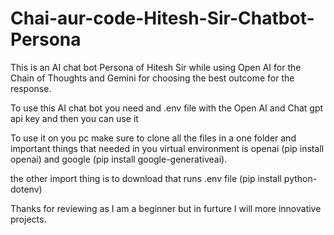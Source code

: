 # Chai-aur-code-Hitesh-Sir-Chatbot-Persona
This is an AI chat bot Persona of Hitesh Sir while using Open AI for the Chain of Thoughts and Gemini for choosing the best outcome for the response.

To use this AI chat bot you need and .env file with the Open AI and Chat gpt  api key and then you can use it

To use it on you pc make sure to clone all the files in a one folder and important things that needed in you virtual environment 
is openai (pip install openai) and google (pip install google-generativeai).

the other import thing is to download that runs .env file (pip install python-dotenv)

Thanks for reviewing as I am a beginner  but in furture I will more innovative projects.
